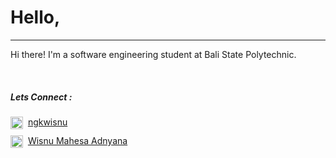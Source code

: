 <h1>Hello, </h1>
<hr>
<p>Hi there! I'm a software engineering student at Bali State Polytechnic.</p>
<br>
<h5>Lets Connect :</h5>
<p>
    <div style="display: flex; margin-bottom: 10px">
        <img src="https://upload.wikimedia.org/wikipedia/commons/thumb/a/a5/Instagram_icon.png/2048px-Instagram_icon.png" width="20px">&nbsp&nbsp<a href="instagram.com/ngkwisnu">ngkwisnu</a>
    </div>
    <div style="display: flex">
        <img src="https://cdn-icons-png.flaticon.com/512/174/174857.png" width="20px">&nbsp&nbsp<a href="linkedin.com/in/wisnumahesa">Wisnu Mahesa Adnyana</a>
    </div>
</p>
